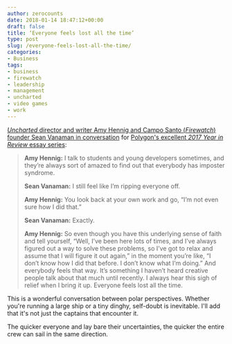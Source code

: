 ```yaml
---
author: zerocounts
date: 2018-01-14 18:47:12+00:00
draft: false
title: ‘Everyone feels lost all the time’
type: post
slug: /everyone-feels-lost-all-the-time/
categories:
- Business
tags:
- business
- firewatch
- leadership
- management
- uncharted
- video games
- work
---
```


[_Uncharted_ director and writer Amy Hennig and Campo Santo (_Firewatch_) founder Sean Vanaman in conversation](https://www.polygon.com/2018/1/12/16880484/amy-hennig-sean-vanaman-interview-year-in-review) for [Polygon's excellent _2017 Year in Review_ essay series](https://www.polygon.com/2018/1/8/16854306/best-video-games-2017-year-in-review):

> **Amy Hennig:** I talk to students and young developers sometimes, and they’re always sort of amazed to find out that everybody has imposter syndrome.
>
> **Sean Vanaman:** I still feel like I’m ripping everyone off.
>
> **Amy Hennig:** You look back at your own work and go, “I’m not even sure how I did that.”
>
> **Sean Vanaman:** Exactly.
>
> **Amy Hennig:** So even though you have this underlying sense of faith and tell yourself, “Well, I’ve been here lots of times, and I’ve always figured out a way to solve these problems, so I’ve got to relax and assume that I will figure it out again,” in the moment you’re like, “I don’t know how I did that before. I don’t know what I’m doing.” And everybody feels that way. It’s something I haven’t heard creative people talk about that much until recently. I always hear this sigh of relief when I bring it up. Everyone feels lost all the time.

This is a wonderful conversation between polar perspectives. Whether you're running a large ship or a tiny dinghy, self-doubt is inevitable. I'll add that it's not just the captains that encounter it.

The quicker everyone and lay bare their uncertainties, the quicker the entire crew can sail in the same direction.
